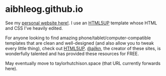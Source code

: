 # aibhleog.github.io
See my [personal website here!](http://aibhleog.github.io). I use an [HTML5UP](html5up.net) template whose HTML and CSS I've heavily edited.  

For anyone looking to find amazing phone/tablet/computer-compatible templates that are clean and well-designed (and also allow you to tweak every little thing), check out [HTML5UP](html5up.net).  [@ajlkn](http://twitter.com/ajlkn), the creator of these sites, is wonderfully talented and has provided these resources for FREE.

May eventually move to taylorhutchison.space (that URL currently forwards here).
